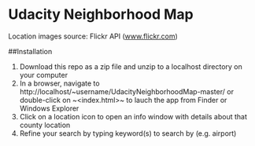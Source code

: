 # Udacity Neighborhood Map
Location images source: Flickr API (www.flickr.com)

##Installation
1. Download this repo as a zip file and unzip to a localhost directory on your computer
2. In a browser, navigate to http://localhost/~username/UdacityNeighborhoodMap-master/ or double-click on ~<index.html>~ to lauch the app from Finder or Windows Explorer
3. Click on a location icon to open an info window with details about that county location
4. Refine your search by typing keyword(s) to search by (e.g. airport)
